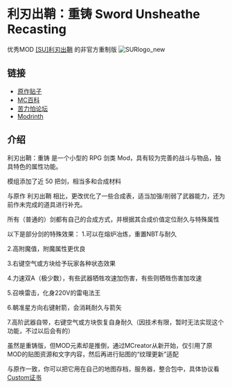 利刃出鞘：重铸 Sword Unsheathe Recasting
==========================
优秀MOD [[SU]利刃出鞘](https://www.mcmod.cn/class/1335.html) 的非官方重制版
![SURlogo_new](https://github.com/Golder114514/SwordUnsheatheR/assets/111986159/6cc179c0-c37f-4b03-8ae0-27af14e49200)


## 链接
- [原作贴子](https://www.mcbbs.net/thread-787127-1-1.html)
- [MC百科](https://www.mcmod.cn/class/11034.html)
- [苦力怕论坛](https://klpbbs.com/thread-106860-1-1.html)
- [Modrinth](https://modrinth.com/mod/swordunsheather)
  
## 介绍
利刃出鞘：重铸 是一个小型的 RPG 剑类 Mod，具有较为完善的战斗与物品，独具特色的属性功能。

模组添加了近 50 把剑，相当多和合成材料

与原作 利刃出鞘 相比，更改优化了一些合成表，适当加强/削弱了武器能力，还为前作未完成的道具进行补充。

所有（普通的）剑都有自己的合成方式，并根据其合成价值定位耐久与特殊属性

以下是部分剑的特殊效果：
1.可以在熔炉冶炼，重置NBT与耐久

2.高附魔值，附魔属性更优良

3.右键空气或方块给予玩家各种状态效果

4.力速双A（极少数），有些武器牺牲攻速加伤害，有些则牺牲伤害加攻速

5.召唤雷击，化身220V的雷电法王

6.朝准星方向右键射箭，会消耗耐久与箭矢

7.高阶武器自带，右键空气或方块恢复自身耐久（因技术有限，暂时无法实现这个功能，不过以后会有的）

虽然是重铸版，但MOD元素却是推倒，通过MCreator从新开始，仅引用了原MOD的贴图资源和文字内容，然后再进行贴图的“纹理更新”适配

与原作一致，你可以把它用在自己的地图存档，服务器，整合包中，具体协议看[Custom证书](https://github.com/Golder114514/SwordUnsheatheR/blob/1.16.5/LICENSE.md)
